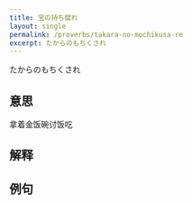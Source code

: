 ```yaml
---
title: 宝の持ち腐れ
layout: single
permalink: /proverbs/takara-no-mochikusa-re
excerpt: たからのもちくされ
---
```


たからのもちくされ

## 意思

拿着金饭碗讨饭吃

## 解释

## 例句


